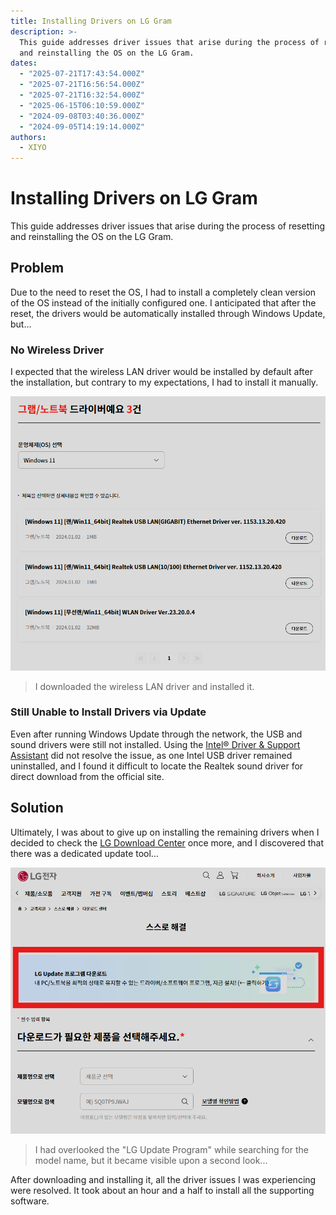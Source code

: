 ```yaml
---
title: Installing Drivers on LG Gram
description: >-
  This guide addresses driver issues that arise during the process of resetting
  and reinstalling the OS on the LG Gram.
dates:
  - "2025-07-21T17:43:54.000Z"
  - "2025-07-21T16:56:54.000Z"
  - "2025-07-21T16:32:54.000Z"
  - "2025-06-15T06:10:59.000Z"
  - "2024-09-08T03:40:36.000Z"
  - "2024-09-05T14:19:14.000Z"
authors:
  - XIYO
---
```

# Installing Drivers on LG Gram

This guide addresses driver issues that arise during the process of resetting and reinstalling the OS on the LG Gram.

## Problem

Due to the need to reset the OS, I had to install a completely clean version of the OS instead of the initially configured one. I anticipated that after the reset, the drivers would be automatically installed through Windows Update, but...

### No Wireless Driver

I expected that the wireless LAN driver would be installed by default after the installation, but contrary to my expectations, I had to install it manually.

![Wireless LAN Driver List](./assets/install-driver-for-lg-gram-20240826221737828.png)

> I downloaded the wireless LAN driver and installed it.

### Still Unable to Install Drivers via Update

Even after running Windows Update through the network, the USB and sound drivers were still not installed. Using the [Intel® Driver & Support Assistant](https://www.intel.com/content/www/us/en/support/detect.html) did not resolve the issue, as one Intel USB driver remained uninstalled, and I found it difficult to locate the Realtek sound driver for direct download from the official site.

## Solution

Ultimately, I was about to give up on installing the remaining drivers when I decided to check the [LG Download Center](https://www.lge.com/us/support/product-manuals) once more, and I discovered that there was a dedicated update tool...

![Download Center Screen](./assets/install-driver-for-lg-gram-20240826222611325.png)

> I had overlooked the "LG Update Program" while searching for the model name, but it became visible upon a second look...

After downloading and installing it, all the driver issues I was experiencing were resolved. It took about an hour and a half to install all the supporting software.

